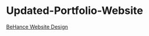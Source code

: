 # Updated-Portfolio-Website

[BeHance Website Design](https://www.behance.net/gallery/226941971/Personal-Portfolio-Website)

